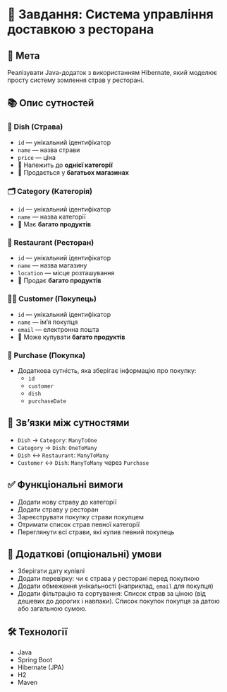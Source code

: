 # 🛒 Завдання: Система управління доставкою з ресторана

## 🎯 Мета

Реалізувати Java-додаток з використанням Hibernate, який моделює просту систему зомлення страв у ресторані.

## 📚 Опис сутностей

### 🧺 Dish (Страва)
- `id` — унікальний ідентифікатор
- `name` — назва страви
- `price` — ціна
- 🔗 Належить до **однієї категорії**
- 🔗 Продається у **багатьох магазинах**

### 🗂 Category (Категорія)
- `id` — унікальний ідентифікатор
- `name` — назва категорії
- 🔗 Має **багато продуктів**

### 🏬 Restaurant (Ресторан)
- `id` — унікальний ідентифікатор
- `name` — назва магазину
- `location` — місце розташування
- 🔗 Продає **багато продуктів**

### 🧑‍💼 Customer (Покупець)
- `id` — унікальний ідентифікатор
- `name` — ім’я покупця
- `email` — електронна пошта
- 🔗 Може купувати **багато продуктів**

### 🧾 Purchase (Покупка)
- Додаткова сутність, яка зберігає інформацію про покупку:
    - `id`
    - `customer`
    - `dish`
    - `purchaseDate`

## 🔗 Зв’язки між сутностями

- `Dish` → `Category`: `ManyToOne`
- `Category` → `Dish`: `OneToMany`
- `Dish` ↔ `Restaurant`: `ManyToMany`
- `Customer` ↔ `Dish`: `ManyToMany` через `Purchase`

## ✅ Функціональні вимоги

- Додати нову страву до категорії
- Додати страву у ресторан
- Зареєструвати покупку страви покупцем
- Отримати список страв певної категорії
- Переглянути всі страви, які купив певний покупець

## 🌟 Додаткові (опціональні) умови

- Зберігати дату купівлі
- Додати перевірку: чи є страва у ресторані перед покупкою
- Додати обмеження унікальності (наприклад, `email` для покупця)
- Додати фільтрацію та сортування:
  Список страв за ціною (від дешевих до дорогих і навпаки).
  Список покупок покупця за датою або загальною сумою.

## 🛠 Технології

- Java
- Spring Boot
- Hibernate (JPA)
- H2
- Maven
